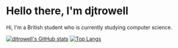 # Hello there, I'm djtrowell
<!---
- 👀 I’m interested in ...
- 🌱 I’m currently learning ...
- 💞️ I’m looking to collaborate on ...
- 📫 How to reach me ...
--->
<!---
djtrowell/djtrowell is a ✨ special ✨ repository because its `README.md` (this file) appears on your GitHub profile.
You can click the Preview link to take a look at your changes.
--->
Hi, I'm a British student who is currently studying computer science.

[![djtrowell's GitHub stats](https://github-readme-stats.vercel.app/api?username=djtrowell&count_private=true&show_icons=true&include_all_commits=true&custom_title=GitHub+Statistics)](https://github.com/anuraghazra/github-readme-stats) [![Top Langs](https://github-readme-stats.vercel.app/api/top-langs/?username=djtrowell)](https://github.com/anuraghazra/github-readme-stats)
